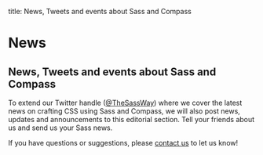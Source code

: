 title: News, Tweets and events about Sass and Compass

# News

## News, Tweets and events about Sass and Compass

To extend our Twitter handle ([@TheSassWay](http://twitter.com/TheSassWay)) where we cover the latest news on crafting CSS using Sass and Compass, we will also post news, updates and announcements to this editorial section. Tell your friends about us and send us your Sass news.

If you have questions or suggestions, please [contact us](/contact) to let us know!